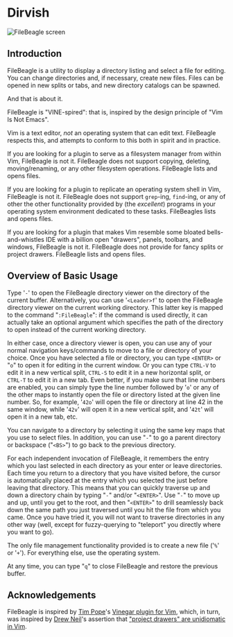 # Dirvish

![FileBeagle screen](http://jeetworks.org/wp-content/uploads/filebeagle2.png)

## Introduction

FileBeagle is a utility to display a directory listing and select a file for
editing. You can change directories and, if necessary, create new files. Files
can be opened in new splits or tabs, and new directory catalogs can be spawned.

And that is about it.

FileBeagle is "VINE-spired": that is, inspired by the design principle of "Vim
Is Not Emacs".

Vim is a text editor, *not* an operating system that can edit text. FileBeagle
respects this, and attempts to conform to this both in spirit and in practice.

If you are looking for a plugin to serve as a filesystem manager from within
Vim, FileBeagle is not it. FileBeagle does not support copying, deleting,
moving/renaming, or any other filesystem operations. FileBeagle lists and opens
files.

If you are looking for a plugin to replicate an operating system shell in Vim,
FileBeagle is not it. FileBeagle does not support `grep`-ing, `find`-ing, or
any of other the other functionality provided by (the *excellent*) programs in
your operating system environment dedicated to these tasks. FileBeagles lists
and opens files.

If you are looking for a plugin that makes Vim resemble some bloated
bells-and-whistles IDE with a billion open "drawers", panels, toolbars, and
windows, FileBeagle is not it. FileBeagle does not provide for fancy
splits or project drawers. FileBeagle lists and opens files.

## Overview of Basic Usage

Type '`-`' to open the FileBeagle directory viewer on the directory of the
current buffer. Alternatively, you can use '`<Leader>f`' to open the FileBeagle
directory viewer on the current working directory. This latter key is mapped to
the command "`:FileBeagle`": if the command is used directly, it can actually
take an optional argument which specifies the path of the directory to open
instead of the current working directory.

In either case, once a directory viewer is open, you can use any of your normal
navigation keys/commands to move to a file or directory of your choice. Once
you have selected a file or directory, you can type `<ENTER>` or "`o`" to open
it for editing in the current window. Or you can type `CTRL-V` to edit it in a
new vertical split, `CTRL-S` to edit it in a new horizontal split, or `CTRL-T`
to edit it in a new tab. Even better, if you make sure that line numbers are
enabled, you can simply type the line number followed by '`o`' or any of the
other maps to instantly open the file or directory listed at the given line
number. So, for example, '`42o`' will open the file or directory at line 42 in
the same window, while '`42v`' will open it in a new
vertical split, and '`42t`' will open it in a new tab, etc.

You can navigate to a directory by selecting it using the same key maps that
you use to select files. In addition, you can use "`-`" to go a parent
directory or backspace ("`<BS>`") to go back to the previous directory.

For each independent invocation of FileBeagle, it remembers the entry which you
last selected in each directory as your enter or leave directories. Each time
you return to a directory that you have visited before, the cursor is
automatically placed at the entry which you selected the just before leaving
that directory. This means that you can quickly traverse up and down a
directory chain by typing "`-`" and/or "`<ENTER>`". Use "`-`" to move up and
up, until you get to the root, and then "`<ENTER>`" to drill seamlessly back
down the same path you just traversed until you hit the file from which you
came. Once you have tried it, you will not want to traverse directories in any
other way (well, except for fuzzy-querying to "teleport" you directly where you
want to go).

The only file management functionality provided is to create a new file ('`%`'
or '`+`'). For everything else, use the operating system.

At any time, you can type "`q`" to close FileBeagle and restore the previous
buffer.

## Acknowledgements

FileBeagle is inspired by [Tim Pope](http://tpo.pe/)'s [Vinegar plugin for Vim](https://github.com/tpope/vim-vinegar.git), which, in turn, was inspired by [Drew Neil](http://drewneil.com/)'s assertion that ["project drawers" are unidiomatic in Vim](http://vimcasts.org/blog/2013/01/oil-and-vinegar-split-windows-and-project-drawer/).
